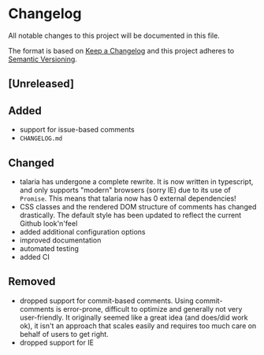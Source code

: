 # Changelog
All notable changes to this project will be documented in this file.

The format is based on [Keep a Changelog](http://keepachangelog.com/en/1.0.0/)
and this project adheres to [Semantic Versioning](http://semver.org/spec/v2.0.0.html).

## [Unreleased]

## Added

- support for issue-based comments
- `CHANGELOG.md`

## Changed

- talaria has undergone a complete rewrite. It is now written in typescript, and only supports "modern" browsers (sorry IE) due to its use of `Promise`. This means that talaria now has 0 external dependencies!
- CSS classes and the rendered DOM structure of comments has changed drastically. The default style has been updated to reflect the current Github look'n'feel
- added additional configuration options
- improved documentation
- automated testing
- added CI

## Removed

- dropped support for commit-based comments. Using commit-comments is error-prone, difficult to optimize and generally not very user-friendly. It originally seemed like a great idea (and does/did work ok), it isn't an approach that scales easily and requires too much care on behalf of users to get right.
- dropped support for IE